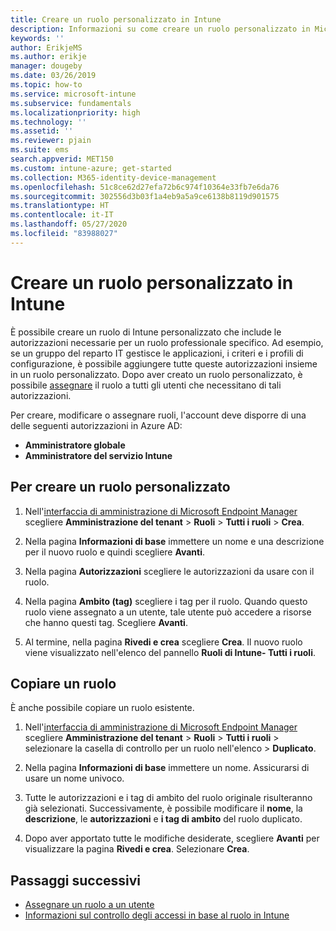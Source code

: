 ```yaml
---
title: Creare un ruolo personalizzato in Intune
description: Informazioni su come creare un ruolo personalizzato in Microsoft Intune.
keywords: ''
author: ErikjeMS
ms.author: erikje
manager: dougeby
ms.date: 03/26/2019
ms.topic: how-to
ms.service: microsoft-intune
ms.subservice: fundamentals
ms.localizationpriority: high
ms.technology: ''
ms.assetid: ''
ms.reviewer: pjain
ms.suite: ems
search.appverid: MET150
ms.custom: intune-azure; get-started
ms.collection: M365-identity-device-management
ms.openlocfilehash: 51c8ce62d27efa72b6c974f10364e33fb7e6da76
ms.sourcegitcommit: 302556d3b03f1a4eb9a5a9ce6138b8119d901575
ms.translationtype: HT
ms.contentlocale: it-IT
ms.lasthandoff: 05/27/2020
ms.locfileid: "83988027"
---
```

# <a name="create-a-custom-role-in-intune"></a>Creare un ruolo personalizzato in Intune

È possibile creare un ruolo di Intune personalizzato che include le autorizzazioni necessarie per un ruolo professionale specifico. Ad esempio, se un gruppo del reparto IT gestisce le applicazioni, i criteri e i profili di configurazione, è possibile aggiungere tutte queste autorizzazioni insieme in un ruolo personalizzato. Dopo aver creato un ruolo personalizzato, è possibile [assegnare](assign-role.md) il ruolo a tutti gli utenti che necessitano di tali autorizzazioni.

Per creare, modificare o assegnare ruoli, l'account deve disporre di una delle seguenti autorizzazioni in Azure AD:
- **Amministratore globale**
- **Amministratore del servizio Intune**

## <a name="to-create-a-custom-role"></a>Per creare un ruolo personalizzato

1. Nell'[interfaccia di amministrazione di Microsoft Endpoint Manager](https://go.microsoft.com/fwlink/?linkid=2109431) scegliere **Amministrazione del tenant** > **Ruoli** > **Tutti i ruoli** > **Crea**.

2. Nella pagina **Informazioni di base** immettere un nome e una descrizione per il nuovo ruolo e quindi scegliere **Avanti**.

3. Nella pagina **Autorizzazioni** scegliere le autorizzazioni da usare con il ruolo.

4. Nella pagina **Ambito (tag)** scegliere i tag per il ruolo. Quando questo ruolo viene assegnato a un utente, tale utente può accedere a risorse che hanno questi tag. Scegliere **Avanti**.

5. Al termine, nella pagina **Rivedi e crea** scegliere **Crea**. Il nuovo ruolo viene visualizzato nell'elenco del pannello **Ruoli di Intune- Tutti i ruoli**.

## <a name="copy-a-role"></a>Copiare un ruolo

È anche possibile copiare un ruolo esistente.

1. Nell'[interfaccia di amministrazione di Microsoft Endpoint Manager](https://go.microsoft.com/fwlink/?linkid=2109431) scegliere **Amministrazione del tenant** > **Ruoli** > **Tutti i ruoli** > selezionare la casella di controllo per un ruolo nell'elenco > **Duplicato**.

2. Nella pagina **Informazioni di base** immettere un nome. Assicurarsi di usare un nome univoco.

3. Tutte le autorizzazioni e i tag di ambito del ruolo originale risulteranno già selezionati. Successivamente, è possibile modificare il **nome**, la **descrizione**, le **autorizzazioni** e **i tag di ambito** del ruolo duplicato.

4. Dopo aver apportato tutte le modifiche desiderate, scegliere **Avanti** per visualizzare la pagina **Rivedi e crea**. Selezionare **Crea**. 

## <a name="next-steps"></a>Passaggi successivi
- [Assegnare un ruolo a un utente](assign-role.md)
- [Informazioni sul controllo degli accessi in base al ruolo in Intune](role-based-access-control.md)


